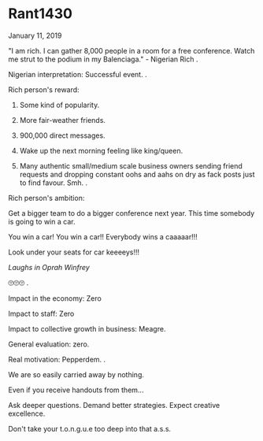 # Rant1430


January 11, 2019

"I am rich. I can gather 8,000 people in a room for a free conference. Watch me strut to the podium in my Balenciaga." - Nigerian Rich
.

Nigerian interpretation: Successful event.
.

Rich person's reward: 

1. Some kind of popularity.

2. More fair-weather friends.

3. 900,000 direct messages.

4. Wake up the next morning feeling like king/queen.

5. Many authentic small/medium scale business owners sending friend requests and dropping constant oohs and aahs on dry as fack posts just to find favour. Smh.
.

Rich person's ambition:

Get a bigger team to do a bigger conference next year. This time somebody is going to win a car.

You win a car! You win a car!! Everybody wins a caaaaar!!!

Look under your seats for car keeeeys!!! 

*Laughs in Oprah Winfrey*

🙄🙄🙄
.

Impact in the economy: Zero

Impact to staff: Zero

Impact to collective growth in business: Meagre.

General evaluation: zero.

Real motivation: Pepperdem.
.

We are so easily carried away by nothing. 

Even if you receive handouts from them...

Ask deeper questions. Demand better strategies. Expect creative excellence.

Don't take your t.o.n.g.u.e too deep into that a.s.s.